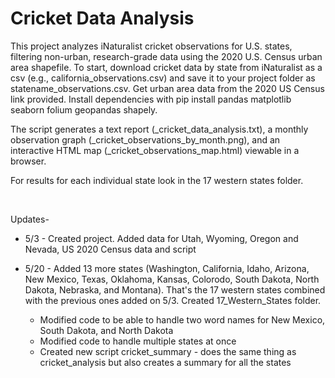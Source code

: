 # Cricket Data Analysis
This project analyzes iNaturalist cricket observations for U.S. states, filtering non-urban, research-grade data using the 2020 U.S. Census urban area shapefile. To start, download cricket data by state from iNaturalist as a csv (e.g., california_observations.csv) and save it to your project folder as statename_observations.csv. Get urban area data from the 2020 US Census link provided. Install dependencies with pip install pandas matplotlib seaborn folium geopandas shapely. 


The script generates a text report (<state>_cricket_data_analysis.txt), a monthly observation graph (<state>_cricket_observations_by_month.png), and an interactive HTML map (<state>_cricket_observations_map.html) viewable in a browser. 

For results for each individual state look in the 17 western states folder. 

<br/>

Updates-
- 5/3 - Created project. Added data for Utah, Wyoming, Oregon and Nevada, US 2020 Census data and script

- 5/20 - Added 13 more states (Washington, California, Idaho, Arizona, New Mexico, Texas, Oklahoma, Kansas, Colorodo, South Dakota, North Dakota, Nebraska, and Montana). That's the 17 western states combined with the previous ones added on 5/3. Created 17_Western_States folder.
  - Modified code to be able to handle two word names for New Mexico, South Dakota, and North Dakota
  - Modified code to handle multiple states at once
  - Created new script cricket_summary - does the same thing as cricket_analysis but also creates a summary for all the states
  
